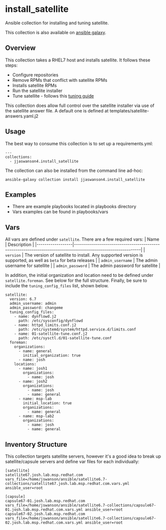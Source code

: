 # install_satellite

Ansible collection for installing and tuning satellite.

This collection is also available on [ansible galaxy](https://galaxy.ansible.com/jjaswanson4/install_satellite).

## Overview
This collection takes a RHEL7 host and installs satellite. It follows these steps:
- Configure repositories
- Remove RPMs that conflict with satellite RPMs
- Installs satellite RPMs
- Run the satellite installer
- Tune satellite - follows this [tuning guide](https://access.redhat.com/solutions/4224211)

This collection does allow full control over the satellite installer via use of the satellite answer file. A default one is defined at templates/satellite-answers.yaml.j2

## Usage
The best way to consume this collection is to set up a requirements.yml:
```
---
collections:
  - jjaswanson4.install_satellite
```
The collection can also be installed from the command line ad-hoc:
```
ansible-galaxy collection install jjaswanson4.install_satellite
```

## Examples
- There are example playbooks located in playbooks directory
- Vars examples can be found in playbooks/vars

## Vars
All vars are defined under `satellite`. There are a few required vars:
| Name             | Description                                                                                                   |
|------------------|---------------------------------------------------------------------------------------------------------------|
| `version`        | The version of satellite to install. Any supported version is supported, as well as `beta` for beta releases  |
| `admin_username` | The admin username for satellite                                                                              |
| `admin_password` | The admin password for satellite                                                                              |

In addition, the initial organization and location need to be defined under `satellite.foreman`. See below for the full structure.
Finally, be sure to include the `tuning_config_files` list, shown below.

```
satellite:
  version: 6.7
  admin_username: admin
  admin_password: changeme
  tuning_config_files:
    - name: dynflowd.j2
      path: /etc/sysconfig/dynflowd
    - name: httpd_limits.conf.j2
      path: /etc/systemd/system/httpd.service.d/limits.conf
    - name: 01-satellite-tune.conf.j2
      path: /etc/sysctl.d/01-satellite-tune.conf
  foreman:
    organizations:
      - name: general
        initial_organization: true
      - name: josh
    locations:
      - name: josh1
        organizations:
          - name: josh
      - name: josh2
        organizations:
          - name: josh
          - name: general
      - name: msp-lab
        initial_location: true
        organizations:
          - name: general
      - name: msp-lab2
        organizations:
          - name: josh
          - name: general
```

## Inventory Structure
This collection targets satellite servers, however it's a good idea to break up satellite/capsule servers and define var files for each individually:
```
[satellite]
satellite67.josh.lab.msp.redhat.com vars_file=/home/jswanson/ansible/satellite6.7-collections/satellite67.josh.lab.msp.redhat.com.vars.yml ansible_user=root

[capsule]
capsule67-01.josh.lab.msp.redhat.com vars_file=/home/jswanson/ansible/satellite6.7-collections/capsule67-01.josh.lab.msp.redhat.com.vars.yml ansible_user=root
capsule67-02.josh.lab.msp.redhat.com vars_file=/home/jswanson/ansible/satellite6.7-collections/capsule67-02.josh.lab.msp.redhat.com.vars.yml ansible_user=root
```
